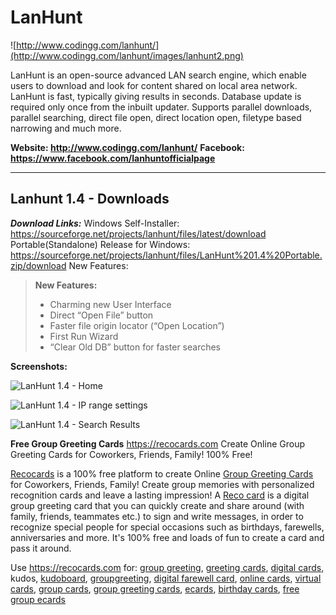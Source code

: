 **LanHunt**
===================
![http://www.codingg.com/lanhunt/](http://www.codingg.com/lanhunt/images/lanhunt2.png)

LanHunt is an open-source advanced LAN search engine, which enable users to download and look for content shared on local area network. LanHunt is fast, typically giving results in seconds. Database update is required only once from the inbuilt updater. Supports parallel downloads, parallel searching, direct file open, direct location open, filetype based narrowing and much more.

**Website: http://www.codingg.com/lanhunt/**
**Facebook: https://www.facebook.com/lanhuntofficialpage**

----------


Lanhunt 1.4 - Downloads
-------------

***Download Links:***
Windows Self-Installer:
https://sourceforge.net/projects/lanhunt/files/latest/download
Portable(Standalone) Release for Windows:
https://sourceforge.net/projects/lanhunt/files/LanHunt%201.4%20Portable.zip/download
New Features:


> **New Features:**
> - Charming new User Interface
> - Direct “Open File” button
> - Faster file origin locator (“Open Location”)
> - First Run Wizard
> - “Clear Old DB” button for faster searches


**Screenshots:**

![LanHunt 1.4 - Home](http://i1-win.softpedia-static.com/screenshots/LanHunt_1.png)


![LanHunt 1.4 - IP range settings](http://i1-win.softpedia-static.com/screenshots/LanHunt_2.png)

![LanHunt 1.4 - Search Results](http://i1-win.softpedia-static.com/screenshots/LanHunt_3.jpg)


**Free Group Greeting Cards**
https://recocards.com
Create Online Group Greeting Cards for Coworkers, Friends, Family! 100% Free!

[Recocards](https://recocards.com) is a 100% free platform to create Online [Group Greeting Cards](https://recocards.com) for Coworkers, Friends, Family!
Create group memories with personalized recognition cards and leave a lasting impression!
A [Reco card](https://recocards.com) is a digital group greeting card that you can quickly create and share around (with family, friends, teammates etc.) to sign and write messages, in order to recognize special people for special occasions such as birthdays, farewells, anniversaries and more.
It's 100% free and loads of fun to create a card and pass it around.

Use https://recocards.com for: [group greeting](https://recocards.com), [greeting cards](https://recocards.com), [digital cards](https://recocards.com), kudos, [kudoboard](https://recocards.com), [groupgreeting](https://recocards.com), [digital farewell card](https://recocards.com), [online cards](https://recocards.com), [virtual cards](https://recocards.com), [group cards](https://recocards.com), [group greeting cards](https://recocards.com), [ecards](https://recocards.com), [birthday cards](https://recocards.com), [free group ecards](https://recocards.com)
